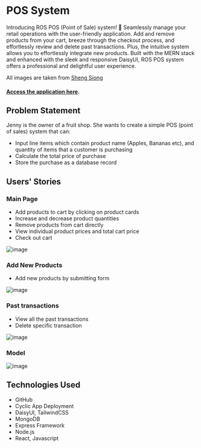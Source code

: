# POS System

Introducing ROS POS (Point of Sale) system! 🚀 Seamlessly manage your retail operations with the user-friendly application. Add and remove products from your cart, breeze through the checkout process, and effortlessly review and delete past transactions. Plus, the intuitive system allows you to effortlessly integrate new products. Built with the MERN stack and enhanced with the sleek and responsive DaisyUI, ROS POS system offers a professional and delightful user experience. 

All images are taken from <a href="https://shengsiong.com.sg/fruits">Sheng Siong</a>

#### <a href="https://ros-pos-system.cyclic.app">Access the application here</a>. 

## Problem Statement

Jenny is the owner of a fruit shop. She wants to create a simple POS (point of sales) system that can: 

- Input line items which contain product name (Apples, Bananas etc), and quantity of items that a customer is purchasing
- Calculate the total price of purchase
-  Store the purchase as a database record
      
## Users' Stories

### Main Page

- Add products to cart by clicking on product cards
- Increase and decrease product quantities
- Remove products from cart directly
- View individual product prices and total cart price
- Check out cart

![image](https://github.com/roscxn/Pos-System/assets/114375385/63ebd7cc-694e-4c30-aac6-a0299c151ed5)

### Add New Products

- Add new products by submitting form

![image](https://github.com/roscxn/Pos-System/assets/114375385/4600deac-44d2-48e9-8789-8d7e3c97c568)


### Past transactions

- View all the past transactions
- Delete specific transaction

![image](https://github.com/roscxn/Pos-System/assets/114375385/1c88056f-d899-44fe-9482-97d994036458)


### Model

![image](https://github.com/roscxn/Pos-System/assets/114375385/1b58cd0a-6d35-4f97-8305-2292ae3cd5b5)


## Technologies Used
* GitHub 
* Cyclic App Deployment
* DaisyUI, TailwindCSS 
* MongoDB 
* Express Framework
* Node.js
* React, Javascript


